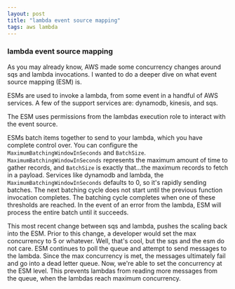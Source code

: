 ```yaml
---
layout: post
title: "lambda event source mapping"
tags: aws lambda
---
```

### lambda event source mapping
As you may already know, AWS made some concurrency changes around sqs and lambda invocations. I wanted to do a deeper dive on what event source mapping (ESM) is.

ESMs are used to invoke a lambda, from some event in a handful of AWS services. A few of the support services are: dynamodb, kinesis, and sqs.

The ESM uses permissions from the lambdas execution role to interact with the event source.

ESMs batch items together to send to your lambda, which you have complete control over. You can configure the `MaximumBatchingWindowInSeconds` and `BatchSize`. `MaximumBatchingWindowInSeconds` represents the maximum amount of time to gather records, and `BatchSize` is exactly that...the maximum records to fetch in a payload. Services like dynamodb and lambda, the `MaximumBatchingWindowInSeconds` defaults to 0, so it's rapidly sending batches. The next batching cycle does not start until the previous function invocation completes. The batching cycle completes when one of these thresholds are reached. In the event of an error from the lambda, ESM will process the entire batch until it succeeds.

This most recent change between sqs and lambda, pushes the scaling back into the ESM. Prior to this change, a developer would set the max concurrency to 5 or whatever. Well, that's cool, but the sqs and the esm do not care. ESM continues to poll the queue and attempt to send messages to the lambda. Since the max concurrency is met, the messages ultimately fail and go into a dead letter queue. Now, we're able to set the concurrency at the ESM level. This prevents lambdas from reading more messages from the queue, when the lambdas reach maximum concurrency.
